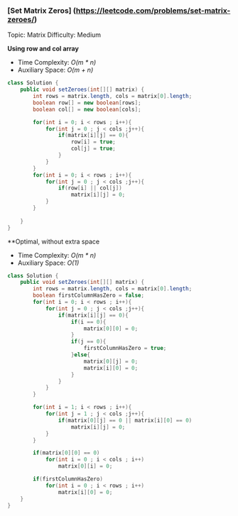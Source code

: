 ### [Set Matrix Zeros] (https://leetcode.com/problems/set-matrix-zeroes/)
Topic: Matrix
Difficulty: Medium

**Using row and col array**

- Time Complexity: *O(m \* n)*
- Auxiliary Space: *O(m + n)*


```java
class Solution {
    public void setZeroes(int[][] matrix) {
        int rows = matrix.length, cols = matrix[0].length;
        boolean row[] = new boolean[rows];
        boolean col[] = new boolean[cols];

        for(int i = 0; i < rows ; i++){
            for(int j = 0 ; j < cols ;j++){
                if(matrix[i][j] == 0){
                    row[i] = true;
                    col[j] = true;
                }
            }
        }
        for(int i = 0; i < rows ; i++){
            for(int j = 0 ; j < cols ;j++){
                if(row[i] || col[j])
                    matrix[i][j] = 0;
            }
        }
        
    }
}
```

**Optimal, without extra space

- Time Complexity: *O(m \* n)*
- Auxiliary Space: *O(1)*

```java
class Solution {
    public void setZeroes(int[][] matrix) {
        int rows = matrix.length, cols = matrix[0].length;
        boolean firstColumnHasZero = false;
        for(int i = 0; i < rows ; i++){
            for(int j = 0 ; j < cols ;j++){
                if(matrix[i][j] == 0){
                    if(i == 0){
                        matrix[0][0] = 0;
                    }
                    if(j == 0){
                        firstColumnHasZero = true;
                    }else{
                        matrix[0][j] = 0;
                        matrix[i][0] = 0;
                    }
                }
            }
        }

        for(int i = 1; i < rows ; i++){
            for(int j = 1 ; j < cols ;j++){
                if(matrix[0][j] == 0 || matrix[i][0] == 0)
                    matrix[i][j] = 0;
            }
        }

        if(matrix[0][0] == 0)
            for(int i = 0 ; i < cols ; i++)
                matrix[0][i] = 0;

        if(firstColumnHasZero)
            for(int i = 0 ; i < rows ; i++)
                matrix[i][0] = 0;     
    }
}
```